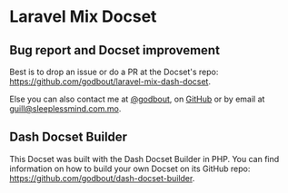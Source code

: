 Laravel Mix Docset
=======================

## Bug report and Docset improvement

Best is to drop an issue or do a PR at the Docset's repo: https://github.com/godbout/laravel-mix-dash-docset.

Else you can also contact me at [@godbout](https://twitter.com/godbout), on [GitHub](https://github.com/godbout) or by email at guill@sleeplessmind.com.mo.

## Dash Docset Builder

This Docset was built with the Dash Docset Builder in PHP. You can find information on how to build your own Docset on its GitHub repo: https://github.com/godbout/dash-docset-builder.
